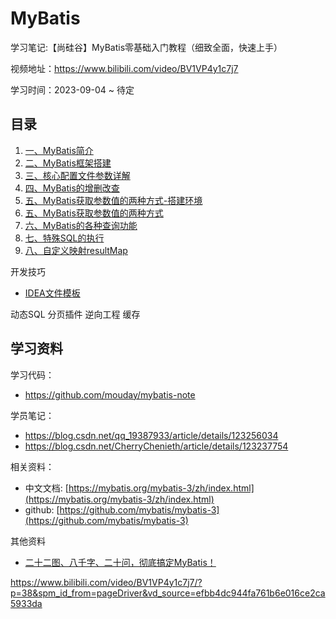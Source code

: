 
# MyBatis

学习笔记:【尚硅谷】MyBatis零基础入门教程（细致全面，快速上手）

视频地址：https://www.bilibili.com/video/BV1VP4y1c7j7

学习时间：2023-09-04 ~ 待定

## 目录

1. [一、MyBatis简介](/blog/mybatis/mybatis-1.md)
2. [二、MyBatis框架搭建](/blog/mybatis/mybatis-2.md)
3. [三、核心配置文件参数详解](/blog/mybatis/mybatis-3.md)
4. [四、MyBatis的增删改查](/blog/mybatis/mybatis-4.md)
5. [五、MyBatis获取参数值的两种方式-搭建环境](/blog/mybatis/mybatis-5.1.md)
5. [五、MyBatis获取参数值的两种方式](/blog/mybatis/mybatis-5.2.md)
6. [六、MyBatis的各种查询功能](/blog/mybatis/mybatis-6.md)
7. [七、特殊SQL的执行](/blog/mybatis/mybatis-7.md)
8. [八、自定义映射resultMap](/blog/mybatis/mybatis-8.md)

开发技巧

- [IDEA文件模板](/blog/mybatis/mybatis-template.md)


动态SQL
分页插件
逆向工程
缓存

## 学习资料

学习代码：

- https://github.com/mouday/mybatis-note

学员笔记：

- https://blog.csdn.net/qq_19387933/article/details/123256034
- https://blog.csdn.net/CherryChenieth/article/details/123237754


相关资料：

- 中文文档: [https://mybatis.org/mybatis-3/zh/index.html](https://mybatis.org/mybatis-3/zh/index.html)
- github: [https://github.com/mybatis/mybatis-3](https://github.com/mybatis/mybatis-3)

其他资料

- [二十二图、八千字、二十问，彻底搞定MyBatis！](https://mp.weixin.qq.com/s/W2oKuOpVRDmWIatm58JUvA)


https://www.bilibili.com/video/BV1VP4y1c7j7/?p=38&spm_id_from=pageDriver&vd_source=efbb4dc944fa761b6e016ce2ca5933da
